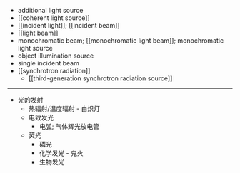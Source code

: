 - additional light source
- [[coherent light source]]
- [[incident light]]; [[incident beam]]
- [[light beam]]
- monochromatic beam; [[monochromatic light beam]]; monochromatic light source
- object illumination source
- single incident beam
- [[synchrotron radiation]]
    - [[third-generation synchrotron radiation source]]
- ---
- 光的发射
    - 热辐射/温度辐射 - 白炽灯
    - 电致发光
        - 电弧; 气体辉光放电管
    - 荧光
        - 磷光
        - 化学发光 - 鬼火
        - 生物发光
